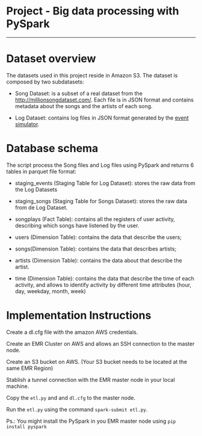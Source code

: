 # Project - Big data processing with PySpark
______

# Dataset overview

The datasets used in this project reside in Amazon S3. The dataset is composed by two subdatasets:

- Song Dataset: is a subset of a real dataset from the http://millionsongdataset.com/. Each file is in JSON format and contains metadata about the songs and the artists of each song.

- Log Dataset: contains log files in JSON format generated by the [event simulator](https://github.com/Interana/eventsim).

# Database schema

The script process the Song files and Log files using PySpark and returns 6 tables in parquet file format:

- staging_events (Staging Table for Log Dataset): stores the raw data from the Log Datasets

- staging_songs (Staging Table for Songs Dataset): stores the raw data from de Log Dataset.

- songplays (Fact Table): contains all the registers of user activity, describing which songs have listened by the user.

- users (Dimension Table): contains the data that describe the users;

- songs(Dimension Table): contains the data that describes artists;

- artists (Dimension Table): contains the data about that describe the artist.

- time (Dimension Table): contains the data that describe the time of each activity, and allows to identify activity by different time attributes (hour, day, weekday, month, week)


# Implementation Instructions

Create a dl.cfg file with the amazon AWS credentials.

Create an EMR Cluster on AWS and allows an SSH connection to the master node.

Create an S3 bucket on AWS. (Your S3 bucket needs to be located at the same EMR Region)

Stablish a tunnel connection with the EMR master node in your local machine.

Copy the `etl.py` and and `dl.cfg` to the master node.

Run the `etl.py` using the command `spark-submit etl.py`.

Ps.: You might install the PySpark in you EMR master node using `pip install pyspark`
